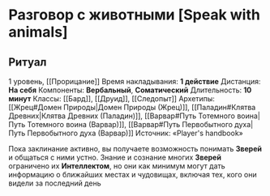 # Разговор с животными [Speak with animals]
## Ритуал
1 уровень, [[Прорицание]]
Время накладывания: **1 действие**
Дистанция: **На себя**
Компоненты: **Вербальный**, **Соматический**
Длительность: **10 минут**
Классы: [[Бард]], [[Друид]], [[Следопыт]]
Архетипы: [[Жрец#Домен Природы|Домен Природы (Жрец)]], [[Паладин#Клятва Древних|Клятва Древних (Паладин)]], [[Варвар#Путь Тотемного воина|Путь Тотемного воина (Варвар)]], [[Варвар#Путь Первобытного духа|Путь Первобытного духа (Варвар)]]
Источник: «Player's handbook»

Пока заклинание активно, вы получаете возможность понимать **Зверей** и общаться с ними устно. Знание и сознание многих **Зверей** ограничено их **Интеллектом**, но они как минимум могут дать информацию о ближайших местах и чудовищах, включая тех, кого они видели за последний день